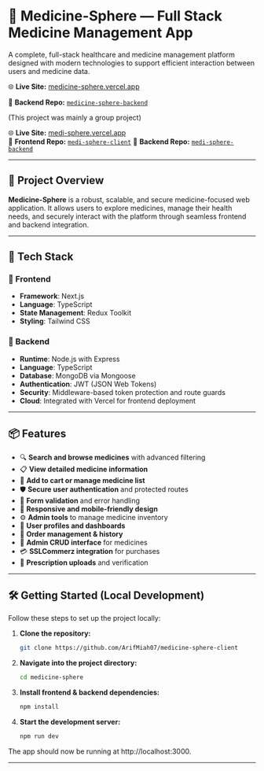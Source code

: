 # 💊 Medicine-Sphere — Full Stack Medicine Management App

A complete, full-stack healthcare and medicine management platform designed with modern technologies to support efficient interaction between users and medicine data.

🌐 **Live Site:** [medicine-sphere.vercel.app](medi-sphere-one.vercel.app/)  
<!--📁 **Frontend Repo:** [`medicine-sphere-client`](https://github.com/ArifMiah07/medicine-sphere-client)-->
📁 **Backend Repo:** [`medicine-sphere-backend`](https://github.com/ArifMiah07/medicine-sphere-backend)

(This project was mainly a group project)

🌐 **Live Site:** [medi-sphere.vercel.app](https://medi-sphere-five.vercel.app/)  
📁 **Frontend Repo:** [`medi-sphere-client`](https://github.com/Faey2023/medi-sphere)
📁 **Backend Repo:** [`medi-sphere-backend`](https://github.com/farrdin/medi-sphere-backend)


---

## 🧠 Project Overview

**Medicine-Sphere** is a robust, scalable, and secure medicine-focused web application. It allows users to explore medicines, manage their health needs, and securely interact with the platform through seamless frontend and backend integration.

---

## 🚀 Tech Stack

### 🔹 Frontend
- **Framework**: Next.js
- **Language**: TypeScript
- **State Management**: Redux Toolkit
- **Styling**: Tailwind CSS

### 🔹 Backend
- **Runtime**: Node.js with Express
- **Language**: TypeScript
- **Database**: MongoDB via Mongoose
- **Authentication**: JWT (JSON Web Tokens)
- **Security**: Middleware-based token protection and route guards
- **Cloud**: Integrated with Vercel for frontend deployment

---
## 📦 Features

- 🔍 **Search and browse medicines** with advanced filtering
- 📋 **View detailed medicine information**
- 🛒 **Add to cart or manage medicine list**
- 🛡️ **Secure user authentication** and protected routes
- 🧪 **Form validation** and error handling
- 📱 **Responsive and mobile-friendly design**
- ⚙️ **Admin tools** to manage medicine inventory
- 👤 **User profiles and dashboards**
- 📝 **Order management & history**
- 🔧 **Admin CRUD interface** for medicines
- 💳 **SSLCommerz integration** for purchases
- 📄 **Prescription uploads** and verification

---

## 🛠 Getting Started (Local Development)

Follow these steps to set up the project locally:

1. **Clone the repository:**
   ```bash
   git clone https://github.com/ArifMiah07/medicine-sphere-client
   ```

2. **Navigate into the project directory:**
   ```bash
   cd medicine-sphere
   ```

3. **Install frontend & backend dependencies:**
   ```bash
   npm install
   ```

4. **Start the development server:**
   ```bash
   npm run dev
   ```

The app should now be running at http://localhost:3000.

---

